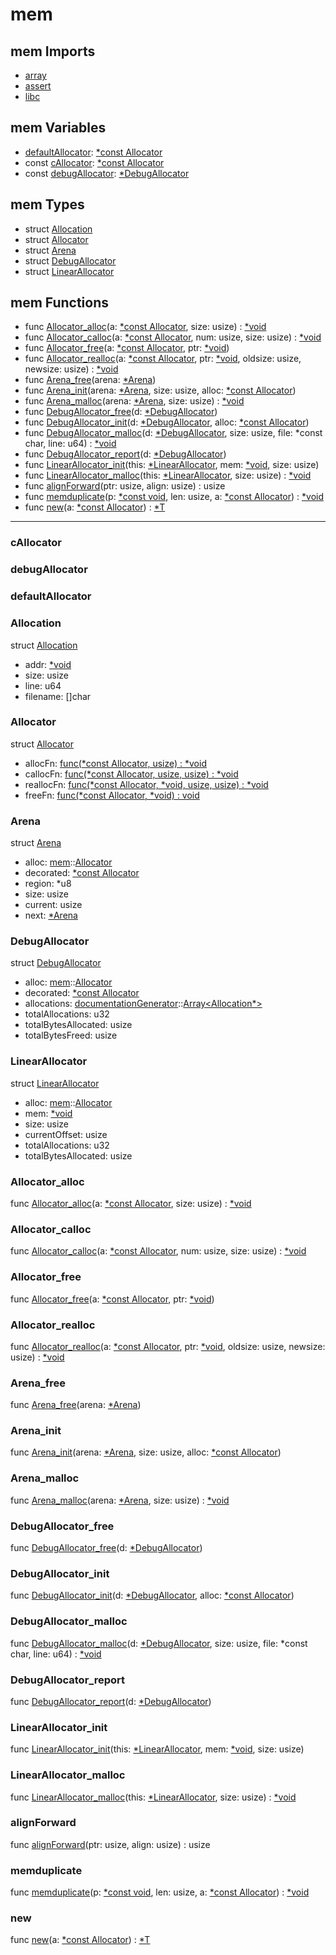 # mem

## mem Imports

* [array](array\.md)
* [assert](assert\.md)
* [libc](libc\.md)


## mem Variables

* [defaultAllocator](#defaultAllocator): [\*const Allocator](#Allocator)
* const [cAllocator](#cAllocator): [\*const Allocator](#Allocator)
* const [debugAllocator](#debugAllocator): [\*DebugAllocator](#DebugAllocator)


## mem Types

* struct [Allocation](#Allocation)
* struct [Allocator](#Allocator)
* struct [Arena](#Arena)
* struct [DebugAllocator](#DebugAllocator)
* struct [LinearAllocator](#LinearAllocator)


## mem Functions

* func [Allocator\_alloc](#Allocator\_alloc)(a: [\*const Allocator](#Allocator), size: usize) : [\*void](#void)
* func [Allocator\_calloc](#Allocator\_calloc)(a: [\*const Allocator](#Allocator), num: usize, size: usize) : [\*void](#void)
* func [Allocator\_free](#Allocator\_free)(a: [\*const Allocator](#Allocator), ptr: [\*void](#void))
* func [Allocator\_realloc](#Allocator\_realloc)(a: [\*const Allocator](#Allocator), ptr: [\*void](#void), oldsize: usize, newsize: usize) : [\*void](#void)
* func [Arena\_free](#Arena\_free)(arena: [\*Arena](#Arena))
* func [Arena\_init](#Arena\_init)(arena: [\*Arena](#Arena), size: usize, alloc: [\*const Allocator](#Allocator))
* func [Arena\_malloc](#Arena\_malloc)(arena: [\*Arena](#Arena), size: usize) : [\*void](#void)
* func [DebugAllocator\_free](#DebugAllocator\_free)(d: [\*DebugAllocator](#DebugAllocator))
* func [DebugAllocator\_init](#DebugAllocator\_init)(d: [\*DebugAllocator](#DebugAllocator), alloc: [\*const Allocator](#Allocator))
* func [DebugAllocator\_malloc](#DebugAllocator\_malloc)(d: [\*DebugAllocator](#DebugAllocator), size: usize, file: *const char, line: u64) : [\*void](#void)
* func [DebugAllocator\_report](#DebugAllocator\_report)(d: [\*DebugAllocator](#DebugAllocator))
* func [LinearAllocator\_init](#LinearAllocator\_init)(this: [\*LinearAllocator](#LinearAllocator), mem: [\*void](#void), size: usize)
* func [LinearAllocator\_malloc](#LinearAllocator\_malloc)(this: [\*LinearAllocator](#LinearAllocator), size: usize) : [\*void](#void)
* func [alignForward](#alignForward)(ptr: usize, align: usize) : usize
* func [memduplicate](#memduplicate)(p: [\*const void](#void), len: usize, a: [\*const Allocator](#Allocator)) : [\*void](#void)
* func [new](#new)(a: [\*const Allocator](#Allocator)) : [\*T](#T)



***
### cAllocator


### debugAllocator


### defaultAllocator


### Allocation


struct [Allocation](#Allocation)

* addr: [\*void](#void)
* size: usize
* line: u64
* filename: []char



### Allocator


struct [Allocator](#Allocator)

* allocFn: [func\(\*const Allocator, usize\) : \*void](#\_)
* callocFn: [func\(\*const Allocator, usize, usize\) : \*void](#\_)
* reallocFn: [func\(\*const Allocator, \*void, usize, usize\) : \*void](#\_)
* freeFn: [func\(\*const Allocator, \*void\) : void](#\_)



### Arena


struct [Arena](#Arena)

* alloc: [mem](#mem)::[Allocator](#Allocator)
* decorated: [\*const Allocator](#Allocator)
* region: *u8
* size: usize
* current: usize
* next: [\*Arena](#Arena)



### DebugAllocator


struct [DebugAllocator](#DebugAllocator)

* alloc: [mem](#mem)::[Allocator](#Allocator)
* decorated: [\*const Allocator](#Allocator)
* allocations: [documentationGenerator](documentationGenerator\.md)::[Array<Allocation\*>](Array<Allocation\*>\.md)
* totalAllocations: u32
* totalBytesAllocated: usize
* totalBytesFreed: usize



### LinearAllocator


struct [LinearAllocator](#LinearAllocator)

* alloc: [mem](#mem)::[Allocator](#Allocator)
* mem: [\*void](#void)
* size: usize
* currentOffset: usize
* totalAllocations: u32
* totalBytesAllocated: usize



### Allocator\_alloc


func [Allocator\_alloc](#Allocator\_alloc)(a: [\*const Allocator](#Allocator), size: usize) : [\*void](#void)


### Allocator\_calloc


func [Allocator\_calloc](#Allocator\_calloc)(a: [\*const Allocator](#Allocator), num: usize, size: usize) : [\*void](#void)


### Allocator\_free


func [Allocator\_free](#Allocator\_free)(a: [\*const Allocator](#Allocator), ptr: [\*void](#void))


### Allocator\_realloc


func [Allocator\_realloc](#Allocator\_realloc)(a: [\*const Allocator](#Allocator), ptr: [\*void](#void), oldsize: usize, newsize: usize) : [\*void](#void)


### Arena\_free


func [Arena\_free](#Arena\_free)(arena: [\*Arena](#Arena))


### Arena\_init


func [Arena\_init](#Arena\_init)(arena: [\*Arena](#Arena), size: usize, alloc: [\*const Allocator](#Allocator))


### Arena\_malloc


func [Arena\_malloc](#Arena\_malloc)(arena: [\*Arena](#Arena), size: usize) : [\*void](#void)


### DebugAllocator\_free


func [DebugAllocator\_free](#DebugAllocator\_free)(d: [\*DebugAllocator](#DebugAllocator))


### DebugAllocator\_init


func [DebugAllocator\_init](#DebugAllocator\_init)(d: [\*DebugAllocator](#DebugAllocator), alloc: [\*const Allocator](#Allocator))


### DebugAllocator\_malloc


func [DebugAllocator\_malloc](#DebugAllocator\_malloc)(d: [\*DebugAllocator](#DebugAllocator), size: usize, file: *const char, line: u64) : [\*void](#void)


### DebugAllocator\_report


func [DebugAllocator\_report](#DebugAllocator\_report)(d: [\*DebugAllocator](#DebugAllocator))


### LinearAllocator\_init


func [LinearAllocator\_init](#LinearAllocator\_init)(this: [\*LinearAllocator](#LinearAllocator), mem: [\*void](#void), size: usize)


### LinearAllocator\_malloc


func [LinearAllocator\_malloc](#LinearAllocator\_malloc)(this: [\*LinearAllocator](#LinearAllocator), size: usize) : [\*void](#void)


### alignForward


func [alignForward](#alignForward)(ptr: usize, align: usize) : usize


### memduplicate


func [memduplicate](#memduplicate)(p: [\*const void](#void), len: usize, a: [\*const Allocator](#Allocator)) : [\*void](#void)


### new


func [new](#new)(a: [\*const Allocator](#Allocator)) : [\*T](#T)


